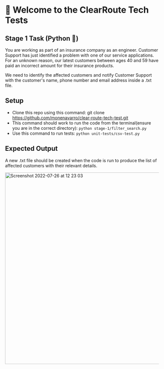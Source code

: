 # 🧪 Welcome to the ClearRoute Tech Tests 

## Stage 1 Task (Python 🐍)

You are working as part of an insurance company as an engineer. Customer Support has just identified a problem with one of our service applications. For an unknown reason, our latest customers between ages 40 and 59 have paid an incorrect amount for their insurance products.

We need to identify the affected customers and notify Customer Support with the customer's name, phone number and email address inside a .txt file.

## Setup 

* Clone this repo using this command: git clone https://github.com/monenavarro/clear-route-tech-test.git 
* This command should work to run the code from the terminal(ensure you are in the correct directory): `python stage-1/filter_search.py`  
* Use this command to run tests: `python unit-tests/csv-test.py`

## Expected Output
A new .txt file should be created when the code is run to produce the list of affected customers with their relevant details. 

<img width="628" alt="Screenshot 2022-07-26 at 12 23 03" src="https://user-images.githubusercontent.com/99498365/181014242-e0ff0356-b6fe-4318-88d9-eae6c9012118.png">





